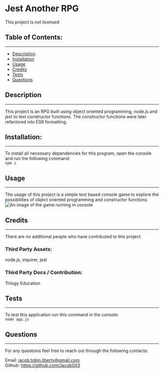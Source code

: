   # Jest Another RPG
  This project is not licensed

  ## Table of Contents:

  ---
  * [Description](#description)
  * [Installation](#installation)  
  * [Usage](#usage)  
  * [Credits](#credits)    
  * [Tests](#tests)  
  * [Questions](#questions)  

  ## Description

  ---
  This project is an RPG built using object oriented programming, node.js and jest to test constructor functions. The constructor functions were later refactored into ES6 formatting.

  ## Installation:

  ---
  To install all necessary dependencies for this program,
  open the console and run the following command:  
  ```npm i```

  ## Usage

  ---
  The usage of this project is a simple text based console game to explore the possibilities of object oriented programming and constructor functions
  ![An image of the game running in console](running.png)

  ## Credits

  ---
  There are no additional people who have contributed to this project.

  ### Third Party Assets:
  node.js, inquirer, jest
  
  ### Third Party Docs / Contribution:
  Trilogy Education 

  ## Tests

  ---
  To test this application run this command in the console:  
  ```node app.js```

  ## Questions

  ---
  For any questions feel free to reach out through the following contacts:  

  Email: jacob.tobin.liberty@gmail.com  
  Github: https://github.com/JacobGit3  
  
